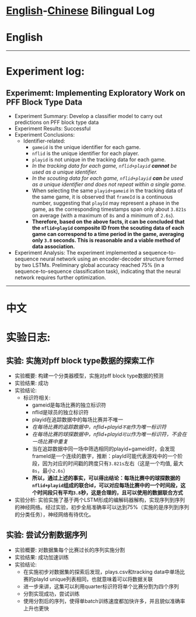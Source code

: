 # [English](#English)-[Chinese](#中文) Bilingual Log

# English
---

# Experiment log:

## Experimemt: Implementing Exploratory Work on PFF Block Type Data

- Experiment Summary: Develop a classifier model to carry out predictions on PFF block type data
- Experiment Results: Successful
- Experiment Conclusions:
    - Identifier-related:
        - `gameid` is the unique identifier for each game.
        - `nflid` is the unique identifier for each player.
        - `playid` is not unique in the tracking data for each game.
        - *In the tracking data for each game, `nflid+playid` **cannot** be used as a unique identifier.*
        - *In the scouting data for each game, `nflid+playid` **can** be used as a unique identifier and does not repeat within a single game.*
        - When selecting the same `playid+gameid` in the tracking data of the same game, it is observed that `frameId` is a continuous number, suggesting that `playId` may represent a phase in the game, as the corresponding timestamps span only about `3.821s` on average (with a maximum of `8s` and a minimum of `2.6s`).
        - **Therefore, based on the above facts, it can be concluded that the `nflid+playid` composite ID from the scouting data of each game can correspond to a time period in the game, averaging only `3.8` seconds. This is reasonable and a viable method of data association.**
- Experiment Analysis: The experiment implemented a sequence-to-sequence neural network using an encoder-decoder structure formed by two LSTMs. Preliminary global accuracy reached 75% (in a sequence-to-sequence classification task), indicating that the neural network requires further optimization.


---

# 中文

# 实验日志:

## 实验: 实施对pff block type数据的探索工作

- 实验概要: 构建一个分类器模型，实施对pff block type数据的预测
- 实验结果: 成功
- 实验结论:
    - 标识符相关:
        - gameid是每场比赛的独立标识符
        - nflid是球员的独立标识符
        - playid在追踪数据中的每场比赛并不唯一
        - *在每场比赛的追踪数据中，nflid+playid`不能`作为唯一标识符*
        - *在每场比赛的球探数据中，nflid+playid`可以`作为唯一标识符，不会在一场比赛中重复*
        - 当在追踪数据中同一场中筛选相同的playid+gameid时，会发现frameId是一个连续的数字，推断：playId可能代表游戏中的一个阶段，因为对应的时间戳的跨度只有`3.821s`左右（这是一个均值, 最大`8s`，最小`2.6s`）
        - **所以，通过上述的事实，可以得出结论：每场比赛中的球探数据的`nflid+playid`组成的联合id，可以对应每场比赛中的一个时间段，这个时间段只有平均`3.8`秒，这是合理的，且可以使用的数据联合方式**
- 实验分析: 实验实施了基于两个LSTM形成的编解码器解构，实现序列到序列的神经网络。经过实验，初步全局准确率可以达到75%（实施的是序列到序列的分类任务），神经网络有待优化。


## 实验: 尝试分割数据序列

- 实验概要: 对数据集每个比赛过长的序列实施分割
- 实验结果: 成功加速训练
- 实验结论:
  - 在实施初步对数据集的探索后发现，plays.csv和tracking data中单场比赛的playId unique列表相同，也就意味着可以将数据关联
  - 进一步来讲，这集可以利用quarter标识符将单个比赛分割为四个序列
  - 分割实现成功，尝试训练
  - 使用分割后的序列，使得单batch训练速度都加快许多，并且貌似准确率上升也更快 
